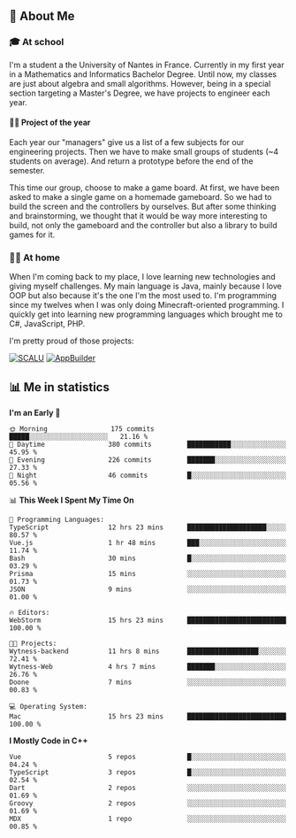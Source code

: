 ## 👀 About Me

### 🎓 At school

I'm a student a the University of Nantes in France. Currently in my first year in a Mathematics and Informatics Bachelor Degree. Until now, my classes are just about algebra and small algorithms. However, being in a special section targeting a Master's Degree, we have projects to engineer each year. 

#### 🔧🔬 Project of the year

Each year our "managers" give us a list of a few subjects for our engineering projects. Then we have to make small groups of students (~4 students on average). And return a prototype before the end of the semester.

This time our group, choose to make a game board. At first, we have been asked to make a single game on a homemade gameboard. So we had to build the screen and the controllers by ourselves. 
But after some thinking and brainstorming, we thought that it would be way more interesting to build, not only the gameboard and the controller but also a library to build games for it.

### 👨‍💻 At home

When I'm coming back to my place, I love learning new technologies and giving myself challenges. My main language is Java, mainly because I love OOP but also because it's the one I'm the most used to. I'm programming since my twelves when I was only doing Minecraft-oriented programming.  I quickly get into learning new programming languages which brought me to C#, JavaScript, PHP. 

I'm pretty proud of those projects:

[![SCALU](https://github-readme-stats.vercel.app/api/pin?username=renardfute&repo=SCALU)](https://github.com/renardfute/scalu)
[![AppBuilder](https://github-readme-stats.vercel.app/api/pin?username=pulsedev2&repo=AppBuilder)](https://github.com/pulsedev2/AppBuilder)

## 📊 Me in statistics
<!--START_SECTION:waka-->
**I'm an Early 🐤** 

```text
🌞 Morning                175 commits         █████░░░░░░░░░░░░░░░░░░░░   21.16 % 
🌆 Daytime                380 commits         ███████████░░░░░░░░░░░░░░   45.95 % 
🌃 Evening                226 commits         ███████░░░░░░░░░░░░░░░░░░   27.33 % 
🌙 Night                  46 commits          █░░░░░░░░░░░░░░░░░░░░░░░░   05.56 % 
```


📊 **This Week I Spent My Time On** 

```text
💬 Programming Languages: 
TypeScript               12 hrs 23 mins      ████████████████████░░░░░   80.57 % 
Vue.js                   1 hr 48 mins        ███░░░░░░░░░░░░░░░░░░░░░░   11.74 % 
Bash                     30 mins             █░░░░░░░░░░░░░░░░░░░░░░░░   03.29 % 
Prisma                   15 mins             ░░░░░░░░░░░░░░░░░░░░░░░░░   01.73 % 
JSON                     9 mins              ░░░░░░░░░░░░░░░░░░░░░░░░░   01.00 % 

🔥 Editors: 
WebStorm                 15 hrs 23 mins      █████████████████████████   100.00 % 

🐱‍💻 Projects: 
Wytness-backend          11 hrs 8 mins       ██████████████████░░░░░░░   72.41 % 
Wytness-Web              4 hrs 7 mins        ███████░░░░░░░░░░░░░░░░░░   26.76 % 
Doone                    7 mins              ░░░░░░░░░░░░░░░░░░░░░░░░░   00.83 % 

💻 Operating System: 
Mac                      15 hrs 23 mins      █████████████████████████   100.00 % 
```

**I Mostly Code in C++** 

```text
Vue                      5 repos             █░░░░░░░░░░░░░░░░░░░░░░░░   04.24 % 
TypeScript               3 repos             █░░░░░░░░░░░░░░░░░░░░░░░░   02.54 % 
Dart                     2 repos             ░░░░░░░░░░░░░░░░░░░░░░░░░   01.69 % 
Groovy                   2 repos             ░░░░░░░░░░░░░░░░░░░░░░░░░   01.69 % 
MDX                      1 repo              ░░░░░░░░░░░░░░░░░░░░░░░░░   00.85 % 
```




<!--END_SECTION:waka-->
